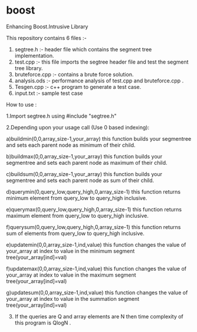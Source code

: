 # boost
Enhancing Boost.Intrusive Library


This repository contains 6 files :-
1. segtree.h :- header file which contains the segment tree implementation.
2. test.cpp :- this file imports the segtree header file and test the segment tree library.
3. bruteforce.cpp :- contains a brute force solution.
4. analysis.ods :- performance analysis of test.cpp and bruteforce.cpp .
5. Tesgen.cpp :- c++ program to generate a test case.
6. input.txt :- sample test case

How to use :

1.Import segtree.h using #include "segtree.h"

2.Depending upon your usage call (Use 0 based indexing):

  a)buildmin(0,0,array_size-1,your_array) this function builds your segmentree and sets each parent node as minimum of their child.
  
  b)buildmax(0,0,array_size-1,your_array) this function builds your segmentree and sets each parent node as maximum of their child.
  
  c)buildsum(0,0,array_size-1,your_array) this function builds your segmentree and sets each parent node as sum of their child.
  
  d)querymin(0,query_low,query_high,0,array_size-1) this function returns minimum element from query_low to query_high inclusive.
  
  e)querymax(0,query_low,query_high,0,array_size-1) this function returns maximum element from query_low to query_high inclusive.
  
  f)querysum(0,query_low,query_high,0,array_size-1) this function returns sum of elements from query_low to query_high inclusive.
  
  e)updatemin(0,0,array_size-1,ind,value) this function changes the value of your_array at index to value in the minimum segment tree(your_array[ind]=val)
  
  f)updatemax(0,0,array_size-1,ind,value) this function changes the value of your_array at index to value in the maximum segment tree(your_array[ind]=val)
  
  g)updatesum(0,0,array_size-1,ind,value) this function changes the value of your_array at index to value in the summation segment tree(your_array[ind]=val)
  
3. If the queries are Q and array elements are N then  time complexity of this program is QlogN .
